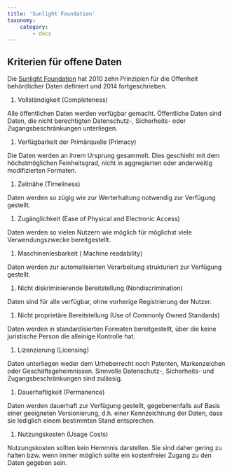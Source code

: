 ```yaml
---
title: 'Sunlight Foundation'
taxonomy:
    category:
        - docs
---
```


## Kriterien für offene Daten

Die [Sunlight Foundation](https://sunlightfoundation.com/wp-content/uploads/2016/11/Ten-Principles-for-Opening-Up-Government-Data.pdf) hat 2010 zehn Prinzipien für die Offenheit behördlicher Daten definiert und 2014 fortgeschrieben. 

1. Vollständigkeit (Completeness)
<p>Alle öffentlichen Daten werden verfügbar gemacht. Öffentliche Daten sind Daten, die nicht berechtigten Datenschutz-, Sicherheits- oder Zugangsbeschränkungen unterliegen.</p>

1. Verfügbarkeit der Primärquelle (Primacy)
<p>Die Daten werden an ihrem Ursprung gesammelt. Dies geschieht mit dem höchstmöglichen Feinheitsgrad, nicht in aggregierten oder anderweitig modifizierten Formaten.</p>

1. Zeitnähe (Timeliness)
<p>Daten werden so zügig wie zur Werterhaltung notwendig zur Verfügung gestellt.</p>

1. Zugänglichkeit (Ease of Physical and Electronic Access)
<p>Daten werden so vielen Nutzern wie möglich für möglichst viele Verwendungszwecke bereitgestellt.</p>

1. Maschinenlesbarkeit ( Machine readability)
<p>Daten werden zur automatisierten Verarbeitung strukturiert zur Verfügung gestellt.</p>

1. Nicht diskriminierende Bereitstellung (Non­discrimination)
<p>Daten sind für alle verfügbar, ohne vorherige Registrierung der Nutzer.</p>

1. Nicht proprietäre Bereitstellung (Use of Commonly Owned Standards)
<p>Daten werden in standardisierten Formaten bereitgestellt, über die keine juristische Person die alleinige Kontrolle hat.</p>

1. Lizenzierung (Licensing)
<p>Daten unterliegen weder dem Urheberrecht noch Patenten, Markenzeichen oder Geschäftsgeheimnissen. Sinnvolle Datenschutz-, Sicherheits- und Zugangsbeschränkungen sind zulässig.</p>

1. Dauerhaftigkeit (Permanence)
<p>Daten werden dauerhaft zur Verfügung gestellt, gegebenenfalls auf Basis einer geeigneten Versionierung, d.h. einer Kennzeichnung der Daten, dass sie lediglich einem bestimmten Stand entsprechen.</p>

1. Nutzungskosten (Usage Costs)
<p>Nutzungskosten sollten kein Hemmnis darstellen. Sie sind daher gering zu halten bzw. wenn immer möglich sollte ein kostenfreier Zugang zu den Daten gegeben sein. </p>

